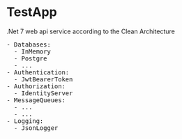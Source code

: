 # TestApp
<p>.Net 7 web api service according to the Clean Architecture
<pre>- Databases:
  - InMemory
  - Postgre
  - ...
- Authentication:
  - JwtBearerToken
- Authorization:
  - IdentityServer
- MessageQueues:
  - ...
  - ...
- Logging:
  - JsonLogger
</pre>